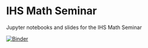 # IHS Math Seminar
Jupyter notebooks and slides for the IHS Math Seminar

[![Binder](https://mybinder.org/badge_logo.svg)](https://mybinder.org/v2/gh/maxeruth/IHS-Math-Seminar.git/master)
